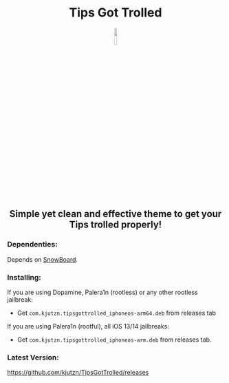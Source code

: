 <h1 align="center">Tips Got Trolled</h1>
<p align="center">
  <img src="https://github.com/kjutzn/TipsGotTrolled/assets/130908680/8241304c-3b7d-4d7f-b97d-e7af442005c8" width="10%" height="10%">
</p>
<h2 align = "center">Simple yet clean and effective theme to get your Tips trolled properly!</h2>

### Dependenties:
Depends on [SnowBoard](https://sparkdev.me/package/com.spark.snowboard).

### Installing:
If you are using Dopamine, Palera1n (rootless) or any other rootless jailbreak:
 - Get `com.kjutzn.tipsgottrolled_iphoneos-arm64.deb` from releases tab <br>

If you are using Palera1n (rootful), all iOS 13/14 jailbreaks:
 - Get `com.kjutzn.tipsgottrolled_iphoneos-arm.deb` from releases tab.

### Latest Version:
https://github.com/kjutzn/TipsGotTrolled/releases
